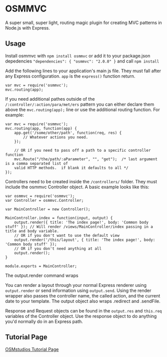 OSMMVC
======

A super small, super light, routing magic plugin for creating MVC patterns in Node.js with Express.

## Usage
Install osmmvc with `npm install osmmvc` or add it to your package.json depedencies `"dependencies": { "osmmvc": "2.0.0" }` and call `npm install`

Add the following lines to your application's main js file.  They must fall after any Express configuration.  `app` is the `express()` function return.
```
var mvc = require('osmmvc');
mvc.routing(app);
```

If you need additional pathes outside of the `/:controller/:action/para/met/ers` pattern you can either declare them above the `mvc.routing(app);` line or use the additional routing function.  For example:
```
var mvc = require('osmmvc');
mvc.routing(app, function(app) {
	app.get('/some/other/path', function(req, res) {
		// Whatever actions you need.
	});

	// OR if you need to pass off a path to a specific controller function
	mvc.Route("/the/path/:aParameter", "", "get");  /* last argument is a comma separated list of 
	valid HTTP methods.  if blank it defaults to all */
});
```

Controllers need to be created inside the `/controllers/` folder.  They must include the osmmvc Controller object.  A basic example looks like this:
```
var osmmvc = require('osmmvc');
var Controller = osmmvc.Controller;

var MainController = new Controller();

MainController.index = function(input, output) {
	output.render({ title: 'The index page!', body: 'Common body stuff' }); // Will render /views/MainController/index passing in a title and body variable.
	// OR if you don't want to use the default view 
	output.render('/this/layout', { title: 'The index page!', body: 'Common body stuff' });
	// OR if you don't need anything at all
	output.render();
}

module.exports = MainController;
```

The output.render command wraps 

You can render a layout through your normal Express renderer using `output.render` or send information using `output.send`.  Using the render wrapper also passes the controller name, the called action, and the current date to your template.  The output object also wraps .redirect and .sendFile.

Response and Request objects can be found in the `output.res` and `this.req` variables of the Controller object.  Use the response object to do anything you'd normally do in an Express path. 

## Tutorial Page
[OSMstudios Tutorial Page](http://osmstudios.com/tutorials/osmmvc)

